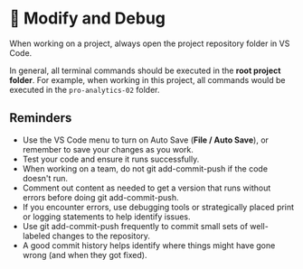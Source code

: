 # 🔵 Modify and Debug

When working on a project, always open the project repository folder in VS Code.

In general, all terminal commands should be executed in the **root project folder**.
For example, when working in this project, all commands would be executed in the `pro-analytics-02` folder.

## Reminders

- Use the VS Code menu to turn on Auto Save (**File / Auto Save**), or remember to save your changes as you work.
- Test your code and ensure it runs successfully.
- When working on a team, do not git add-commit-push if the code doesn't run.
- Comment out content as needed to get a version that runs without errors before doing git add-commit-push.
- If you encounter errors, use debugging tools or strategically placed print or logging statements to help identify issues.
- Use git add-commit-push frequently to commit small sets of well-labeled changes to the repository.
- A good commit history helps identify where things might have gone wrong (and when they got fixed).
